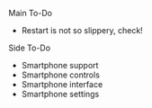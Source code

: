 Main To-Do
- Restart is not so slippery, check!

Side To-Do
- Smartphone support
- Smartphone controls
- Smartphone interface
- Smartphone settings